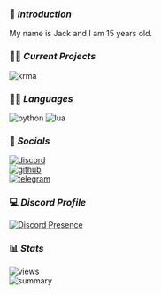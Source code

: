 ### 👋 _Introduction_
My name is Jack and I am 15 years old.


### 👷‍♂️ _Current Projects_
![krma](https://img.shields.io/badge/krma%20roleplay-F40552?style=for-the-badge&logo=fivem&logoColor=white)


### 👨‍💻 _Languages_
![python](https://img.shields.io/badge/Python-3776AB?style=for-the-badge&logo=python&logoColor=white)
![lua](https://img.shields.io/badge/Lua-2C2D72?style=for-the-badge&logo=lua&logoColor=white)


### 📲 _Socials_
[![discord](https://img.shields.io/badge/discord-unknusr-5865F2?style=for-the-badge&logo=discord&logoColor=white)](https://discord.com/users/845270168221646889)
<br>
[![github](https://img.shields.io/badge/github-unknusr-181717?style=for-the-badge&logo=github&logoColor=white)](https://github.com/syntax-87)
<br>
[![telegram](https://img.shields.io/badge/telegram-unknusr-26A5E4?style=for-the-badge&logo=telegram&logoColor=white)](https://t.me/syntax_87)


### 💻 _Discord Profile_
[![Discord Presence](https://lanyard.cnrad.dev/api/845270168221646889?&borderRadius=20px&idleMessage=Probably%20sleeping)](https://discord.com/users/845270168221646889)


### 📊 _Stats_
![views](https://komarev.com/ghpvc/?username=unknusr)
<br>
![summary](http://github-profile-summary-cards.vercel.app/api/cards/profile-details?username=unknusr&theme=github_dark)
